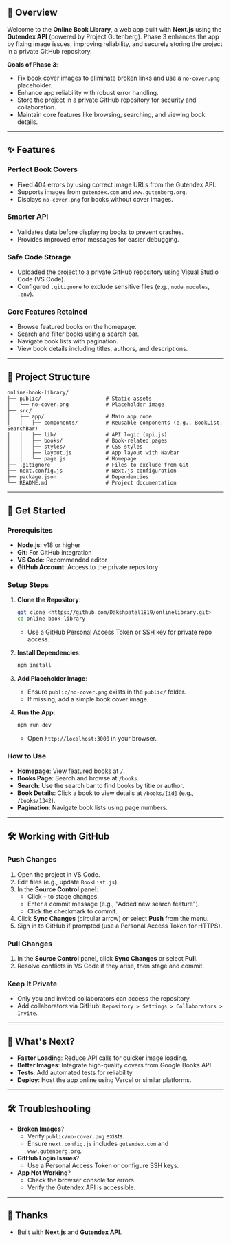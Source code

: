 ## 📖 Overview

Welcome to the **Online Book Library**, a web app built with **Next.js** using the **Gutendex API** (powered by Project Gutenberg). Phase 3 enhances the app by fixing image issues, improving reliability, and securely storing the project in a private GitHub repository.

**Goals of Phase 3**:

- Fix book cover images to eliminate broken links and use a `no-cover.png` placeholder.
- Enhance app reliability with robust error handling.
- Store the project in a private GitHub repository for security and collaboration.
- Maintain core features like browsing, searching, and viewing book details.

---

## ✨ Features

### Perfect Book Covers

- Fixed 404 errors by using correct image URLs from the Gutendex API.
- Supports images from `gutendex.com` and `www.gutenberg.org`.
- Displays `no-cover.png` for books without cover images.

### Smarter API

- Validates data before displaying books to prevent crashes.
- Provides improved error messages for easier debugging.

### Safe Code Storage

- Uploaded the project to a private GitHub repository using Visual Studio Code (VS Code).
- Configured `.gitignore` to exclude sensitive files (e.g., `node_modules`, `.env`).

### Core Features Retained

- Browse featured books on the homepage.
- Search and filter books using a search bar.
- Navigate book lists with pagination.
- View book details including titles, authors, and descriptions.

---

## 📂 Project Structure

```
online-book-library/
├── public/                     # Static assets
│   └── no-cover.png            # Placeholder image
├── src/
│   ├── app/                    # Main app code
│   │   ├── components/         # Reusable components (e.g., BookList, SearchBar)
│   │   ├── lib/                # API logic (api.js)
│   │   ├── books/              # Book-related pages
│   │   ├── styles/             # CSS styles
│   │   ├── layout.js           # App layout with Navbar
│   │   └── page.js             # Homepage
├── .gitignore                  # Files to exclude from Git
├── next.config.js              # Next.js configuration
├── package.json                # Dependencies
└── README.md                   # Project documentation

```

---

## 🚀 Get Started

### Prerequisites

- **Node.js**: v18 or higher
- **Git**: For GitHub integration
- **VS Code**: Recommended editor
- **GitHub Account**: Access to the private repository

### Setup Steps

1. **Clone the Repository**:
    
    ```bash
    git clone <https://github.com/Dakshpatel1819/onlinelibrary.git>
    cd online-book-library
    
    ```
    
    - Use a GitHub Personal Access Token or SSH key for private repo access.
2. **Install Dependencies**:
    
    ```bash
    npm install
    
    ```
    
3. **Add Placeholder Image**:
    - Ensure `public/no-cover.png` exists in the `public/` folder.
    - If missing, add a simple book cover image.
4. **Run the App**:
    
    ```bash
    npm run dev
    
    ```
    
    - Open `http://localhost:3000` in your browser.

### How to Use

- **Homepage**: View featured books at `/`.
- **Books Page**: Search and browse at `/books`.
- **Search**: Use the search bar to find books by title or author.
- **Book Details**: Click a book to view details at `/books/[id]` (e.g., `/books/1342`).
- **Pagination**: Navigate book lists using page numbers.

---

## 🛠️ Working with GitHub

### Push Changes

1. Open the project in VS Code.
2. Edit files (e.g., update `BookList.js`).
3. In the **Source Control** panel:
    - Click `+` to stage changes.
    - Enter a commit message (e.g., "Added new search feature").
    - Click the checkmark to commit.
4. Click **Sync Changes** (circular arrow) or select **Push** from the menu.
5. Sign in to GitHub if prompted (use a Personal Access Token for HTTPS).

### Pull Changes

1. In the **Source Control** panel, click **Sync Changes** or select **Pull**.
2. Resolve conflicts in VS Code if they arise, then stage and commit.

### Keep It Private

- Only you and invited collaborators can access the repository.
- Add collaborators via GitHub: `Repository > Settings > Collaborators > Invite`.

---

## 🔮 What's Next?

- **Faster Loading**: Reduce API calls for quicker image loading.
- **Better Images**: Integrate high-quality covers from Google Books API.
- **Tests**: Add automated tests for reliability.
- **Deploy**: Host the app online using Vercel or similar platforms.

---

## 🛠️ Troubleshooting

- **Broken Images**?
    - Verify `public/no-cover.png` exists.
    - Ensure `next.config.js` includes `gutendex.com` and `www.gutenberg.org`.
- **GitHub Login Issues**?
    - Use a Personal Access Token or configure SSH keys.
- **App Not Working**?
    - Check the browser console for errors.
    - Verify the Gutendex API is accessible.

---

## 🙌 Thanks

- Built with **Next.js** and **Gutendex API**.


